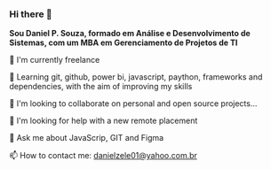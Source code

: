 ### Hi there 👋

**Sou Daniel P. Souza, formado em Análise e Desenvolvimento de Sistemas, com um MBA em Gerenciamento de Projetos de TI** 

 🔭 I'm currently freelance
 
 🌱 Learning git, github, power bi, javascript, paython, frameworks and dependencies, with the aim of improving my skills
 
 👯 I'm looking to collaborate on personal and open source projects...

 🤔 I'm looking for help with a new remote placement
 
 💬 Ask me about JavaScrip, GIT and Figma
 
 📫 How to contact me: danielzele01@yahoo.com.br
